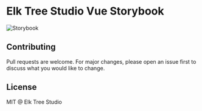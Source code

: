 # Elk Tree Studio Vue Storybook

![Storybook](https://user-images.githubusercontent.com/321738/63501763-88dbf600-c4cc-11e9-96cd-94adadc2fd72.png)

## Contributing

Pull requests are welcome. For major changes, please open an issue first to discuss what you would like to change.

## License

MIT @ Elk Tree Studio
